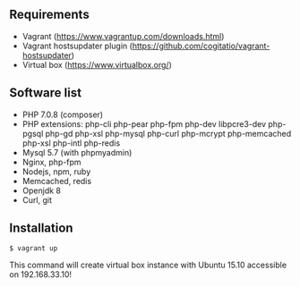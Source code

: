 Requirements
------------
 - Vagrant (https://www.vagrantup.com/downloads.html)
 - Vagrant hostsupdater plugin (https://github.com/cogitatio/vagrant-hostsupdater)
 - Virtual box (https://www.virtualbox.org/)

Software list
-------------

* PHP 7.0.8 (composer)
* PHP extensions: php-cli php-pear php-fpm php-dev libpcre3-dev php-pgsql 
                  php-gd php-xsl php-mysql php-curl php-mcrypt php-memcached 
                  php-xsl php-intl php-redis
* Mysql 5.7 (with phpmyadmin)
* Nginx, php-fpm
* Nodejs, npm, ruby
* Memcached, redis
* Openjdk 8
* Curl, git

Installation
------------

```
$ vagrant up
```
This command will create virtual box instance with Ubuntu 15.10 accessible on 192.168.33.10!
